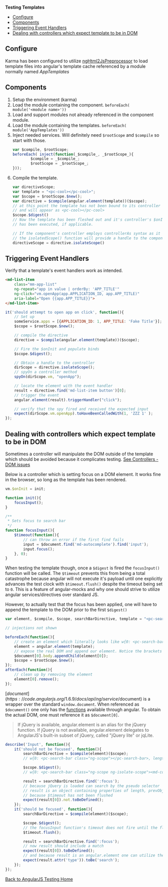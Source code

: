 __Testing Templates__

* [Configure](#configure)
* [Components](#components)
* [Triggering Event Handlers](#triggering-event-handlers)
* [Dealing with controllers which expect template to be in DOM](#dealing-with-controllers-which-expect-template-to-be-in-dom)


## Configure

Karma has been configured to utilize [ngHtml2JsPreprocessor](https://github.com/karma-runner/karma-ng-html2js-preprocessor) to load template files into angular's template cache referenced by a module normally named _AppTemplates_


## Components

1.  Setup the environment (karma)
1.  Load the module containing the component. `beforeEach( module('<module name>'))`
1.  Load and support modules not already referenced in the component module.
1.  Load the module containing the templates. `beforeEach( module('AppTemplates'))`
1.  Inject needed services. Will definitely need `$rootScope` and `$compile` so start with those.
    ```js
    var $compile, $rootScope;
    beforeEach( inject(function(_$compile_, _$rootScope_){
            $compile = _$compile_;
            $rootScope = _$rootScope_;
    }));
    ```
1.  Compile the template.
    ```js
    var directiveScope;
    var template = "<pc-cool></pc-cool>";
    var $scope = $rootScope.$new();
    var directive = $compile(angular.element(template))($scope);
    // at this point the template has not been bound to its controller
    // and will appear as <pc-cool></pc-cool>
    $scope.$digest()
    // Now the template has been fleshed out and it's controller's $onInit function
    // has been executed, if applicable.

    // If the component's controller employs controllerAs syntax as it should
    // the isolatedScope() function will provide a handle to the component's scope including controller public methods & properties.
    directiveScope = directive.isolateScope()
    ```


## Triggering Event Handlers

Verify that a template's event handlers work as intended.

```html
<md-list-item
    class="mm-app-list"
    ng-repeat="app in value | orderBy: 'APP_TITLE'"
    ng-click="vm.openApp(app.APPLICATION_ID, app.APP_TITLE)"
    aria-label="Open {{app.APP_TITLE}}">
</md-list-item>
```

```js
it('should attempt to open app on click', function(){
    // Set up
    someService.apps = [{APPLICATION_ID: 1, APP_TITLE: 'Fake Title'}];
    $scope = $rootScope.$new();

    // compile the directive
    directive = $compile(angular.element(template))($scope);

    // Fire the $onInit and populate binds
    $scope.$digest();

    // Obtain a handle to the controller
    dirScope = directive.isolateScope();
    // spyOn a controller method
    spyOn(dirScope.vm, "openApp");

    // locate the element with the event handler
    result = directive.find('md-list-item button')[0];
    // trigger the event
    angular.element(result).triggerHandler("click");

    // verify that the spy fired and received the expected input
    expect(dirScope.vm.openApp).toHaveBeenCalledWith(1, 'ZZZ 1' );
});
```


## Dealing with controllers which expect template to be in DOM

Sometimes a controller will manipulate the DOM outside of the template which should be avoided because it complicates testing.  [See Controllers - DOM issues](controllers.md#deailing-with-dom-issues)

Below is a controller which is setting focus on a DOM element. It works fine in the browser, so long as the template has been rendered.

```js
vm.$onInit = init;

function init(){
    focusInput();
}

/**
 * Sets focus to search bar
 */
function focusInput(){
    $timeout(function(){
        // can throw an error if the first find fails
        input = $document.find('md-autocomplete').find('input');
        input.focus();
    }, 0);
}
```

When testing the template though, once a `$digest` is fired the `focusInput()` function will be called. The `$timeout` prevents this from being a total catastrophe because angular will not execute it's payload until one explicitly advances the test clock with `$timeout.flush()` despite the timeout being set to `0`. This is a feature of angular-mocks and why one should strive to utilize angular services/directives over standard JS.

However, to actually test that the focus has been applied, one will have to append the template to the DOM prior to the first `$digest()`

```js
var element, $compile, $scope, searchBarDirective, template = "<pc-search-bar></pc-search-bar>"

// injections not shown

beforeEach(function(){
    // create an element which literally looks like w{0: <pc-search-bar></pc-search-bar>, length: 1}
    element = angular.element(template);
    // expose the real DOM and append our element. Notice the brackets on element
    $document[0].body.appendChild(element[0]);
    $scope = $rootScope.$new();
});
afterEach(function(){
    // clean up by removing the element
    element[0].remove();
});

```

[$document](https://code.angularjs.org/1.6.9/docs/api/ng/service/$document) is a wrapper over the standard `window.document`. When referenced as `$document()` one only has the [functions](https://code.angularjs.org/1.6.9/docs/api/ng/function/angular.element) available through angular. To obtain the actual DOM, one must reference it as `$document[0]`.

> If jQuery is available, angular.element is an alias for the jQuery function. If jQuery is not available, angular.element delegates to AngularJS's built-in subset of jQuery, called "jQuery lite" or jqLite.
```js
describe('Input', function(){
    it('should not be focused', function(){
        searchBarDirective = $compile(element)($scope);
        // w{0: <pc-search-bar class="ng-scope"></pc-search-bar>, length: 1}

        $scope.$digest();
        // w{0: <pc-search-bar class="ng-scope ng-isolate-scope"><md-content class="pp-search-bar _md"> ... </pc-search-bar>, length: 1}

        result = searchBarDirective.find(':focus');
        // because jQuery is loaded can search by the pseudo selector
        // result is an object containing properties of length, prevObject, and 0 which is any matches of which there will be none
        // because $timeout has not been flushed
        expect(result[0]).not.toBeDefined();
    });
    it('should be focused', function(){
        searchBarDirective = $compile(element)($scope);

        $scope.$digest();
        // the focusInput function's timeout does not fire until the flush
        $timeout.flush();

        result = searchBarDirective.find(':focus');
        // now result should include a match
        expect(result[0]).toBeDefined();
        // and because result is an angular.element one can utilize the attr method
        expect(result.attr('type')).toBe('search');
    });
});
```

[Back to AngularJS Testing Home](./angularjs-testing-home)
